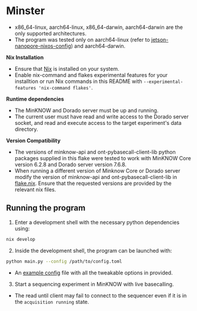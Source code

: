# Minster
- x86_64-linux, aarch64-linux, x86_64-darwin, aarch64-darwin are the only supported architectures.
- The program was tested only on aarch64-linux (refer to [jetson-nanopore-nixos-config](https://github.com/Adam-osc/jetson-nanopore-nixos-config)) and aarch64-darwin.

**Nix Installation**  
- Ensure that [Nix](https://nixos.org/download.html) is installed on your system. 
- Enable nix-command and flakes experimental features for your installtion or run Nix commands in this README with `--experimental-features 'nix-command flakes'`.

**Runtime dependencies**  
- The MinKNOW and Dorado server must be up and running.
- The current user must have read and write access to the Dorado server socket, and read and execute access to the target experiment's data directory.

**Version Compatibility**
- The versions of minknow-api and ont-pybasecall-client-lib python packages supplied in this flake were tested to work with MinKNOW Core version 6.2.8 and Dorado server version 7.6.8.
- When running a different version of Minknow Core or Dorado server modify the version of minknow-api and ont-pybasecall-client-lib in [flake.nix](./flake.nix). Ensure that the requested versions are provided by the relevant nix files. 

## Running the program
1. Enter a development shell with the necessary python dependencies using:
```bash
nix develop
```

2. Inside the development shell, the program can be launched with:
```bash
python main.py --config /path/to/config.toml
```
- An [example config](./example-ibf.toml) file with all the tweakable options in provided.

3. Start a sequencing experiment in MinKNOW with live basecalling.
- The read until client may fail to connect to the sequencer even if it is in the `acquisition running` state.
